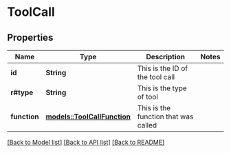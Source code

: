 # ToolCall

## Properties

Name | Type | Description | Notes
------------ | ------------- | ------------- | -------------
**id** | **String** | This is the ID of the tool call | 
**r#type** | **String** | This is the type of tool | 
**function** | [**models::ToolCallFunction**](ToolCallFunction.md) | This is the function that was called | 

[[Back to Model list]](../README.md#documentation-for-models) [[Back to API list]](../README.md#documentation-for-api-endpoints) [[Back to README]](../README.md)


